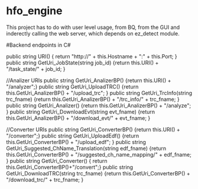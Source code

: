 # hfo_engine
This project has to do with user level usage, from BQ, from the GUI and inderectly calling the web server, which depends on ez_detect module.


#Backend endpoints in C#

public string URI() { return "http://" + this.Hostname + ":" + this.Port; }
public string GetUri_JobState(string job_id) {return this.URI() + "/task_state/" + job_id; }

//Analizer URIs
public string GetUri_AnalizerBP() {return this.URI() + "/analyzer";}
public string GetUri_UploadTRC() {return this.GetUri_AnalizerBP() + "/upload_trc"; }
public string GetUri_TrcInfo(string trc_fname) {return this.GetUri_AnalizerBP() + "/trc_info/" + trc_fname; }
public string GetUri_Analizer() {return this.GetUri_AnalizerBP() + "/analyze"; }
public string GetUri_DownloadEvt(string evt_fname) {return this.GetUri_AnalizerBP() + "/download_evt/" + evt_fname; }

//Converter URIs
public string GetUri_ConverterBP() {return this.URI() + "/converter";}
public string GetUri_UploadEdf() {return this.GetUri_ConverterBP() + "/upload_edf"; }
public string GetUri_Suggested_ChName_Translation(string edf_fname) {return this.GetUri_ConverterBP() + "/suggested_ch_name_mapping/" + edf_fname; }
public string GetUri_Converter() { return this.GetUri_ConverterBP()+"/convert";}
public string GetUri_DownloadTRC(string trc_fname) {return this.GetUri_ConverterBP() + "/download_trc/" + trc_fname; }